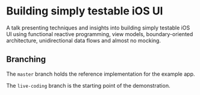 # Building simply testable iOS UI

A talk presenting techniques and insights into building simply testable iOS UI
using functional reactive programming, view models, boundary-oriented
architecture, unidirectional data flows and almost no mocking.

## Branching

The `master` branch holds the reference implementation for the example app.

The `live-coding` branch is the starting point of the demonstration.
